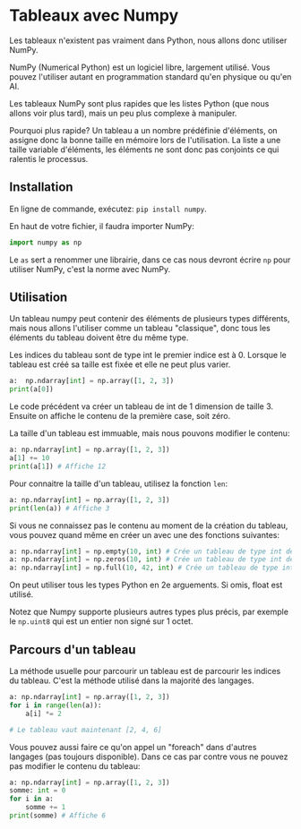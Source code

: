 # Tableaux avec Numpy

Les tableaux n'existent pas vraiment dans Python, nous allons donc utiliser NumPy.

NumPy (Numerical Python) est un logiciel libre, largement utilisé. Vous pouvez l'utiliser autant en programmation standard qu'en physique ou qu'en AI.

Les tableaux NumPy sont plus rapides que les listes Python (que nous allons voir plus tard), mais un peu plus complexe à manipuler.

Pourquoi plus rapide? Un tableau a un nombre prédéfinie d'éléments, on assigne donc la bonne taille en mémoire lors de l'utilisation. La liste a une taille variable d'éléments, les éléments ne sont donc pas conjoints ce qui ralentis le processus.

## Installation

En ligne de commande, exécutez: `pip install numpy`.

En haut de votre fichier, il faudra importer NumPy:

```py
import numpy as np
```

Le `as` sert a renommer une librairie, dans ce cas nous devront écrire `np` pour utiliser NumPy, c'est la norme avec NumPy.

## Utilisation

Un tableau numpy peut contenir des éléments de plusieurs types différents, mais nous allons l'utiliser comme un tableau "classique", donc tous les éléments du tableau doivent être du même type.

Les indices du tableau sont de type int le premier indice est à 0. Lorsque le tableau est créé sa taille est fixée et elle ne peut plus varier.

```py
a:  np.ndarray[int] = np.array([1, 2, 3])
print(a[0])
```

Le code précédent va créer un tableau de int de 1 dimension de taille 3. Ensuite on affiche le contenu de la première case, soit zéro.

La taille d'un tableau est immuable, mais nous pouvons modifier le contenu:

```py
a: np.ndarray[int] = np.array([1, 2, 3])
a[1] += 10
print(a[1]) # Affiche 12
```

Pour connaitre la taille d'un tableau, utilisez la fonction `len`:

```py
a: np.ndarray[int] = np.array([1, 2, 3])
print(len(a)) # Affiche 3
```

Si vous ne connaissez pas le contenu au moment de la création du tableau, vous pouvez quand même en créer un avec une des fonctions suivantes:

```py
a: np.ndarray[int] = np.empty(10, int) # Crée un tableau de type int de 10 cases, les valeurs sont aléatoires
a: np.ndarray[int] = np.zeros(10, int) # Crée un tableau de type int de 10 cases, tous à zéro
a: np.ndarray[int] = np.full(10, 42, int) # Crée un tableau de type int de 10 cases, tous à 42
```

On peut utiliser tous les types Python en 2e arguements. Si omis, float est utilisé.

Notez que Numpy supporte plusieurs autres types plus précis, par exemple le `np.uint8` qui est un entier non signé sur 1 octet.

## Parcours d'un tableau

La méthode usuelle pour parcourir un tableau est de parcourir les indices du tableau. C'est la méthode utilisé dans la majorité des langages.

```py
a: np.ndarray[int] = np.array([1, 2, 3])
for i in range(len(a)):
    a[i] *= 2

# Le tableau vaut maintenant [2, 4, 6]
```

Vous pouvez aussi faire ce qu'on appel un "foreach" dans d'autres langages (pas toujours disponible). Dans ce cas par contre vous ne pouvez pas modifier le contenu du tableau:

```py
a: np.ndarray[int] = np.array([1, 2, 3])
somme: int = 0
for i in a:
    somme += 1
print(somme) # Affiche 6
```